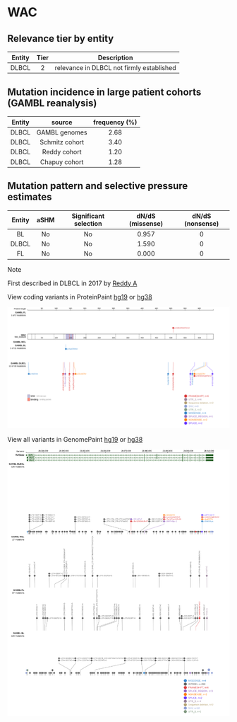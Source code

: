 # WAC

## Relevance tier by entity

|Entity|Tier|Description                              |
|:------:|:----:|-----------------------------------------|
|DLBCL |2   |relevance in DLBCL not firmly established|

## Mutation incidence in large patient cohorts (GAMBL reanalysis)

|Entity|source        |frequency (%)|
|:------:|:--------------:|:-------------:|
|DLBCL |GAMBL genomes |2.68         |
|DLBCL |Schmitz cohort|3.40         |
|DLBCL |Reddy cohort  |1.20         |
|DLBCL |Chapuy cohort |1.28         |

## Mutation pattern and selective pressure estimates

|Entity|aSHM|Significant selection|dN/dS (missense)|dN/dS (nonsense)|
|:------:|:----:|:---------------------:|:----------------:|:----------------:|
|BL    |No  |No                   |0.957           |0               |
|DLBCL |No  |No                   |1.590           |0               |
|FL    |No  |No                   |0.000           |0               |


> [!NOTE]
> First described in DLBCL in 2017 by [Reddy A](https://pubmed.ncbi.nlm.nih.gov/28985567)


View coding variants in ProteinPaint [hg19](https://www.bcgsc.ca/downloads/morinlab/GAMBL/test/genes/WAC_protein.html)  or [hg38](https://www.bcgsc.ca/downloads/morinlab/GAMBL/test/genes/WAC_protein_hg38.html)

![image](images/proteinpaint/WAC_NM_016628.svg)

View all variants in GenomePaint [hg19](https://www.bcgsc.ca/downloads/morinlab/GAMBL/test/genes/WAC.html)  or [hg38](https://www.bcgsc.ca/downloads/morinlab/GAMBL/test/genes/WAC_hg38.html)

![image](images/proteinpaint/WAC.svg)
